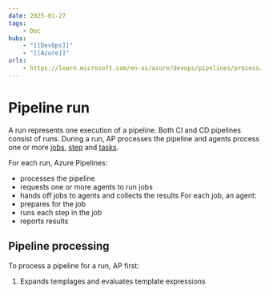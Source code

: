 ```yaml
---
date: 2025-01-27
tags:
    - Doc
hubs:
    - "[[DevOps]]"
    - "[[Azure]]"
urls:
    - https://learn.microsoft.com/en-us/azure/devops/pipelines/process/runs?view=azure-devops
---
```


# Pipeline run 

A run represents one execution of a pipeline. Both CI and CD pipelines consist of runs. During a run, AP processes the pipeline and agents process one or more [jobs](inbox/2025-01-24_Azure_Pipelines.md#Job), [step](inbox/2025-01-24_Azure_Pipelines.md#Step) and [tasks](inbox/2025-01-24_Azure_Pipelines.md#Task).

For each run, Azure Pipelines:
- processes the pipeline
- requests one or more agents to run jobs
- hands off jobs to agents and collects the results
For each job, an agent:
- prepares for the job
- runs each step in the job
- reports results


## Pipeline processing

To process a pipeline for a run, AP first:
1. Expands templages and evaluates template expressions
